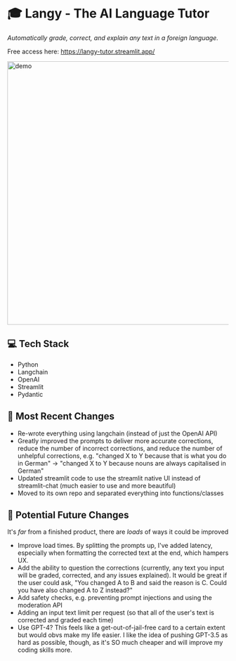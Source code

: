 # 🎓 Langy - The AI Language Tutor

*Automatically grade, correct, and explain any text in a foreign language.*

Free access here: https://langy-tutor.streamlit.app/

<img src="https://github.com/codeananda/langy/assets/51246969/5f9cfe4e-dbcd-4b85-a071-5b34f8b57730" alt="demo" style="width: 600px; height: auto;">

## 💻 Tech Stack

- Python
- Langchain
- OpenAI
- Streamlit
- Pydantic

## 🔧 Most Recent Changes

- Re-wrote everything using langchain (instead of just the OpenAI API)
- Greatly improved the prompts to deliver more accurate corrections, reduce the number of incorrect corrections, and reduce the number of unhelpful corrections, e.g. "changed X to Y because that is what you do in German" -> "changed X to Y because nouns are always capitalised in German"
- Updated streamlit code to use the streamlit native UI instead of streamlit-chat (much easier to use and more beautiful)
- Moved to its own repo and separated everything into functions/classes

## 🤔 Potential Future Changes

It's *far* from a finished product, there are *loads* of ways it could be improved

- Improve load times. By splitting the prompts up, I've added latency, especially when formatting the corrected text at the end, which hampers UX.
- Add the ability to question the corrections (currently, any text you input will be graded, corrected, and any issues explained). It would be great if the user could ask, "You changed A to B and said the reason is C. Could you have also changed A to Z instead?"
- Add safety checks, e.g. preventing prompt injections and using the moderation API
- Adding an input text limit per request (so that all of the user's text is corrected and graded each time)
- Use GPT-4? This feels like a get-out-of-jail-free card to a certain extent but would obvs make my life easier. I like the idea of pushing GPT-3.5 as hard as possible, though, as it's SO much cheaper and will improve my coding skills more.
